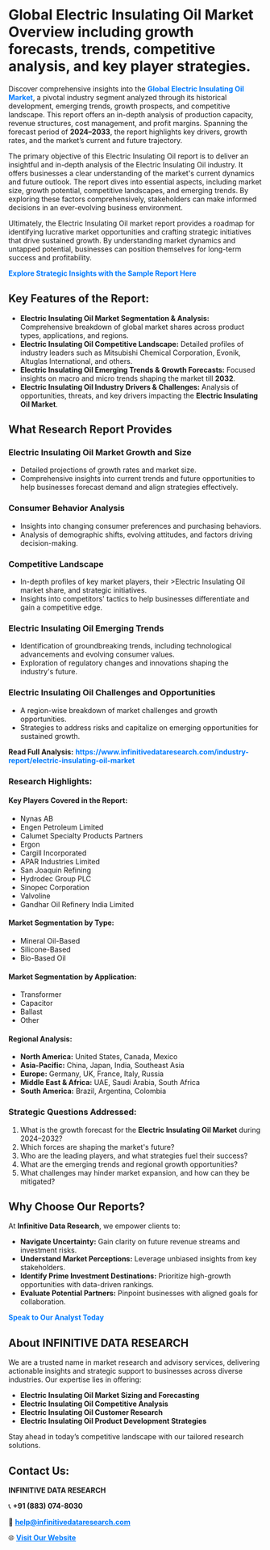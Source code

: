 <h1>Global Electric Insulating Oil Market Overview including growth forecasts, trends, competitive analysis, and key player strategies.</h1>
<p>
Discover comprehensive insights into the 
<a href="https://www.infinitivedataresearch.com/industry-report/electric-insulating-oil-market" rel="dofollow" style="color: #007BFF; text-decoration: none;"><strong>Global Electric Insulating Oil Market</strong></a>, a pivotal industry segment analyzed through its historical development, emerging trends, growth prospects, and competitive landscape. This report offers an in-depth analysis of production capacity, revenue structures, cost management, and profit margins. Spanning the forecast period of <strong>2024–2033</strong>, the report highlights key drivers, growth rates, and the market’s current and future trajectory.
</p>
<p>
The primary objective of this Electric Insulating Oil report is to deliver an insightful and in-depth analysis of the Electric Insulating Oil industry. It offers businesses a clear understanding of the market's current dynamics and future outlook. The report dives into essential aspects, including market size, growth potential, competitive landscapes, and emerging trends. By exploring these factors comprehensively, stakeholders can make informed decisions in an ever-evolving business environment.
</p>
<p>
Ultimately, the Electric Insulating Oil market report provides a roadmap for identifying lucrative market opportunities and crafting strategic initiatives that drive sustained growth. By understanding market dynamics and untapped potential, businesses can position themselves for long-term success and profitability.
</p>
<p>
<a href="https://www.infinitivedataresearch.com/request-sample/reportId=106164" style="color: #007BFF; text-decoration: none;"><strong>Explore Strategic Insights with the Sample Report Here</strong></a>
</p>

<h2>Key Features of the Report:</h2>
<ul>
<li><strong>Electric Insulating Oil Market Segmentation & Analysis:</strong> Comprehensive breakdown of global market shares across product types, applications, and regions.</li>
<li><strong>Electric Insulating Oil Competitive Landscape:</strong> Detailed profiles of industry leaders such as Mitsubishi Chemical Corporation, Evonik, Altuglas International, and others.</li>
<li><strong>Electric Insulating Oil Emerging Trends & Growth Forecasts:</strong> Focused insights on macro and micro trends shaping the market till <strong>2032</strong>.</li>
<li><strong>Electric Insulating Oil Industry Drivers & Challenges:</strong> Analysis of opportunities, threats, and key drivers impacting the <strong>Electric Insulating Oil Market</strong>.</li>
</ul>

<h2>What Research Report Provides</h2>
<h3>Electric Insulating Oil Market Growth and Size</h3>
<ul>
<li>Detailed projections of growth rates and market size.</li>
<li>Comprehensive insights into current trends and future opportunities to help businesses forecast demand and align strategies effectively.</li>
</ul>

<h3>Consumer Behavior Analysis</h3>
<ul>
<li>Insights into changing consumer preferences and purchasing behaviors.</li>
<li>Analysis of demographic shifts, evolving attitudes, and factors driving decision-making.</li>
</ul>

<h3>Competitive Landscape</h3>
<ul>
<li>In-depth profiles of key market players, their >Electric Insulating Oil market share, and strategic initiatives.</li>
<li>Insights into competitors' tactics to help businesses differentiate and gain a competitive edge.</li>
</ul>

<h3>Electric Insulating Oil Emerging Trends</h3>
<ul>
<li>Identification of groundbreaking trends, including technological advancements and evolving consumer values.</li>
<li>Exploration of regulatory changes and innovations shaping the industry's future.</li>
</ul>

<h3>Electric Insulating Oil Challenges and Opportunities</h3>
<ul>
<li>A region-wise breakdown of market challenges and growth opportunities.</li>
<li>Strategies to address risks and capitalize on emerging opportunities for sustained growth.</li>
</ul>
<p><strong>Read Full Analysis:</strong> <a href="https://www.infinitivedataresearch.com/industry-report/electric-insulating-oil-market" rel="dofollow" style="color: #007BFF; text-decoration: none;"><strong>https://www.infinitivedataresearch.com/industry-report/electric-insulating-oil-market</strong></a></p>
<h3>Research Highlights:</h3>
<h4>Key Players Covered in the Report:</h4>
<ul><li>Nynas AB</li><li>Engen Petroleum Limited</li><li>Calumet Specialty Products Partners</li><li>Ergon</li><li>Cargill Incorporated</li><li>APAR Industries Limited</li><li>San Joaquin Refining</li><li>Hydrodec Group PLC</li><li>Sinopec Corporation</li><li>Valvoline</li><li>Gandhar Oil Refinery India Limited</li></ul>
<h4>Market Segmentation by Type:</h4>
<ul><li>Mineral Oil-Based</li><li>Silicone-Based</li><li>Bio-Based Oil</li></ul>
<h4>Market Segmentation by Application:</h4>
<ul><li>Transformer</li><li>Capacitor</li><li>Ballast</li><li>Other</li></ul>

<h4>Regional Analysis:</h4>
<ul>
<li><strong>North America:</strong> United States, Canada, Mexico</li>
<li><strong>Asia-Pacific:</strong> China, Japan, India, Southeast Asia</li>
<li><strong>Europe:</strong> Germany, UK, France, Italy, Russia</li>
<li><strong>Middle East & Africa:</strong> UAE, Saudi Arabia, South Africa</li>
<li><strong>South America:</strong> Brazil, Argentina, Colombia</li>
</ul>

<h3>Strategic Questions Addressed:</h3>
<ol>
<li>What is the growth forecast for the <strong>Electric Insulating Oil Market</strong> during 2024–2032?</li>
<li>Which forces are shaping the market's future?</li>
<li>Who are the leading players, and what strategies fuel their success?</li>
<li>What are the emerging trends and regional growth opportunities?</li>
<li>What challenges may hinder market expansion, and how can they be mitigated?</li>
</ol>

<h2>Why Choose Our Reports?</h2>
<p>At <strong>Infinitive Data Research</strong>, we empower clients to:</p>
<ul>
<li><strong>Navigate Uncertainty:</strong> Gain clarity on future revenue streams and investment risks.</li>
<li><strong>Understand Market Perceptions:</strong> Leverage unbiased insights from key stakeholders.</li>
<li><strong>Identify Prime Investment Destinations:</strong> Prioritize high-growth opportunities with data-driven rankings.</li>
<li><strong>Evaluate Potential Partners:</strong> Pinpoint businesses with aligned goals for collaboration.</li>
</ul>
<p><a href="https://www.infinitivedataresearch.com/industry-report/electric-insulating-oil-market" rel="dofollow" style="color: #007BFF; text-decoration: none;"><strong>Speak to Our Analyst Today</strong></a></p>

<h2>About INFINITIVE DATA RESEARCH</h2>
<p>We are a trusted name in market research and advisory services, delivering actionable insights and strategic support to businesses across diverse industries. Our expertise lies in offering:</p>
<ul>
<li><strong>Electric Insulating Oil Market Sizing and Forecasting</strong></li>
<li><strong>Electric Insulating Oil Competitive Analysis</strong></li>
<li><strong>Electric Insulating Oil Customer Research</strong></li>
<li><strong>Electric Insulating Oil Product Development Strategies</strong></li>
</ul>
<p>Stay ahead in today’s competitive landscape with our tailored research solutions.</p>

<h2>Contact Us:</h2>
<p><strong>INFINITIVE DATA RESEARCH</strong></p>
<p>📞 <strong>+91 (883) 074-8030</strong></p>
<p>📧 <strong><a href="mailto:help@infinitivedataresearch.com" style="color: #007BFF;">help@infinitivedataresearch.com</a></strong></p>
<p>🌐 <strong><a href="https://www.infinitivedataresearch.com" rel="dofollow" style="color: #007BFF;">Visit Our Website</a></strong></p>